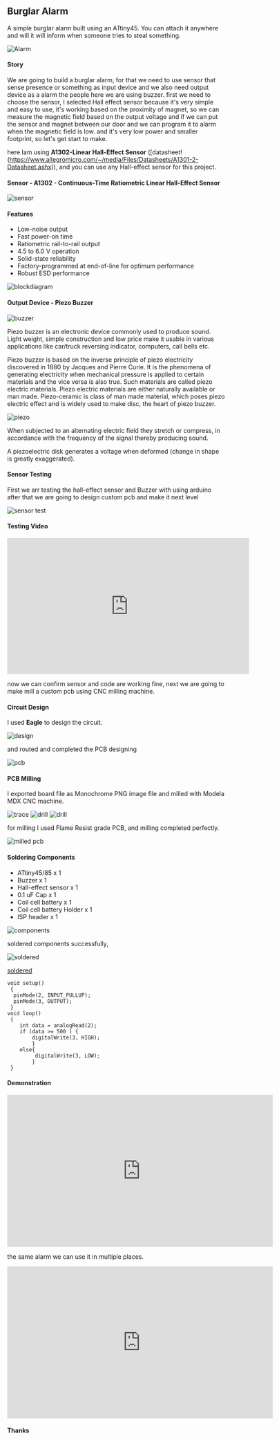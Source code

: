 ## Burglar Alarm
A simple burglar alarm built using an ATtiny45. You can attach it anywhere and will it will inform when someone tries to steal something.

![Alarm](https://raw.githubusercontent.com/salmanfarisvp/fablab-projects/master/BurglarAlarm/img/main.jpg)


#### Story

We are going to build a burglar alarm, for that we need to use sensor that sense presence or something as input device and we also need output device as a alarm the people here we are using buzzer. first we need to choose the sensor, I selected Hall effect sensor because it's very simple and easy to use, it's working based on the proximity of magnet, so we can measure the magnetic field based on the output voltage and if we can put the sensor and magnet between our door and we can program it to alarm when the magnetic field is low. and it's very low power and smaller footprint, so let's get start to make.

here Iam using **A1302-Linear Hall-Effect Sensor**  ([datasheet!(https://www.allegromicro.com/~/media/Files/Datasheets/A1301-2-Datasheet.ashx)), and you can use any Hall-effect sensor for this project.

#### Sensor - A1302 - Continuous-Time Ratiometric Linear Hall-Effect Sensor

![sensor](https://raw.githubusercontent.com/salmanfarisvp/fablab-projects/master/BurglarAlarm/img/004.jpg)

#### Features

- Low-noise output
- Fast power-on time
- Ratiometric rail-to-rail output
- 4.5 to 6.0 V operation
- Solid-state reliability
- Factory-programmed at end-of-line for optimum performance
- Robust ESD performance

![blockdiagram](https://raw.githubusercontent.com/salmanfarisvp/fablab-projects/master/BurglarAlarm/img/002.jpg)

#### Output Device - Piezo Buzzer

![buzzer](https://raw.githubusercontent.com/salmanfarisvp/fablab-projects/master/BurglarAlarm/img/003.jpg)

Piezo buzzer is an electronic device commonly used to produce sound. Light weight, simple construction and low price make it usable in various applications like car/truck reversing indicator, computers, call bells etc.

Piezo buzzer is based on the inverse principle of piezo electricity discovered in 1880 by Jacques and Pierre Curie. It is the phenomena of generating electricity when mechanical pressure is applied to certain materials and the vice versa is also true. Such materials are called piezo electric materials. Piezo electric materials are either naturally available or man made. Piezo-ceramic is class of man made material, which poses piezo electric effect and is widely used to make disc, the heart of piezo buzzer.

![piezo](https://raw.githubusercontent.com/salmanfarisvp/fablab-projects/master/BurglarAlarm/img/005.gif)

When subjected to an alternating electric field they stretch or compress, in accordance with the frequency of the signal thereby producing sound.

A piezoelectric disk generates a voltage when deformed (change in shape is greatly exaggerated).

#### Sensor Testing

First we arr testing the hall-effect sensor and Buzzer with using arduino after that we are going to design custom pcb and make it next level

![sensor test](https://raw.githubusercontent.com/salmanfarisvp/fablab-projects/master/BurglarAlarm/img/0014.jpg)



#### Testing Video

<iframe width="560" height="315" src="https://www.youtube.com/embed/gFu8SRU2_eU" frameborder="0" allow="autoplay; encrypted-media" allowfullscreen></iframe>

now we can confirm sensor and code are working fine, next we are going to make mill a custom pcb using CNC milling machine.

#### Circuit Design

I used **Eagle** to design the circuit.

![design](https://raw.githubusercontent.com/salmanfarisvp/fablab-projects/master/BurglarAlarm/img/0022.png)

and routed and completed the PCB designing

![pcb](https://raw.githubusercontent.com/salmanfarisvp/fablab-projects/master/BurglarAlarm/img/009.png)



#### PCB Milling

I exported board file as Monochrome PNG image file and milled with Modela MDX CNC machine.

![trace](https://raw.githubusercontent.com/salmanfarisvp/fablab-projects/master/BurglarAlarm/img/0012.png)
![drill](https://raw.githubusercontent.com/salmanfarisvp/fablab-projects/master/BurglarAlarm/img/0011.png)
![drill](https://raw.githubusercontent.com/salmanfarisvp/fablab-projects/master/BurglarAlarm/img/0010.png)

for milling I used Flame Resist grade PCB, and milling completed perfectly.

![milled pcb](https://raw.githubusercontent.com/salmanfarisvp/fablab-projects/master/BurglarAlarm/img/0013.jpg)



#### Soldering Components

- ATtiny45/85 x 1
- Buzzer x 1
- Hall-effect sensor x 1
- 0.1 uF Cap x 1
- Coil cell battery x 1
- Coil cell battery Holder x 1
- ISP header x 1

![components](https://raw.githubusercontent.com/salmanfarisvp/fablab-projects/master/BurglarAlarm/img/0015.jpg)


soldered components successfully,

![soldered](https://raw.githubusercontent.com/salmanfarisvp/fablab-projects/master/BurglarAlarm/img/0017.jpg)


[soldered](https://raw.githubusercontent.com/salmanfarisvp/fablab-projects/master/BurglarAlarm/img/0016.jpg)

```
void setup()
 { 
  pinMode(2, INPUT_PULLUP);
  pinMode(3, OUTPUT);
 }
void loop()
 {  
    int data = analogRead(2);
    if (data >= 500 ) {   
        digitalWrite(3, HIGH);
        }  
    else{   
         digitalWrite(3, LOW);  
        }
 }

 ```

#### Demonstration

<iframe width="615" height="352" src="https://www.youtube.com/embed/Aqp0Zq_OJ4g" frameborder="0" allow="autoplay; encrypted-media" allowfullscreen></iframe>

the same alarm we can use it in multiple places.

<iframe width="615" height="352" src="https://www.youtube.com/embed/o99wMoNA4Zo" frameborder="0" allow="autoplay; encrypted-media" allowfullscreen></iframe>


#### Thanks 
